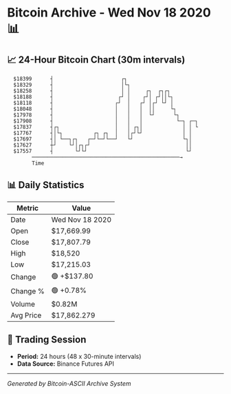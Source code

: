 # Bitcoin Archive - Wed Nov 18 2020 📊

## 📈 24-Hour Bitcoin Chart (30m intervals)

```
  $18399      ┤                      ┌┐                        
  $18329      ┤                      │└┐                       
  $18258      ┤                      │ │     ┌┐  ┌┐┌┐          
  $18188      ┤                     ┌┘ │    ┌┘│ ┌┘││└┐         
  $18118      ┤                    ┌┘  │   ┌┘ │┌┘ └┘ │         
  $18048      ┤                    │   │   │  ││     └┐        
  $17978      ┤                    │   │   │  └┘      └┐       
  $17908      ┤                    │   │   │           └─┐ ┌─┐ 
  $17837      ┤┌┐                  │   │ ┌┐│             │ │ └ 
  $17767      ┤│└┐          ┌┐ ┌┐  │   │┌┘└┘             │ │   
  $17697      ┤│ └──┐┌┐   ┌─┘└─┘└──┘   └┘                └┐│   
  $17627      ┼┘    └┘│┌┐┌┘                               ││   
  $17557      ┤       └┘└┘                                └┘   
        ────────────────────────────────────────────────→
        Time
```

## 📊 Daily Statistics

| Metric | Value |
|--------|-------|
| Date | Wed Nov 18 2020 |
| Open | $17,669.99 |
| Close | $17,807.79 |
| High | $18,520 |
| Low | $17,215.03 |
| Change | 🟢 +$137.80 |
| Change % | 🟢 +0.78% |
| Volume | $0.82M |
| Avg Price | $17,862.279 |

## 📅 Trading Session

- **Period:** 24 hours (48 x 30-minute intervals)
- **Data Source:** Binance Futures API

---
*Generated by Bitcoin-ASCII Archive System*
